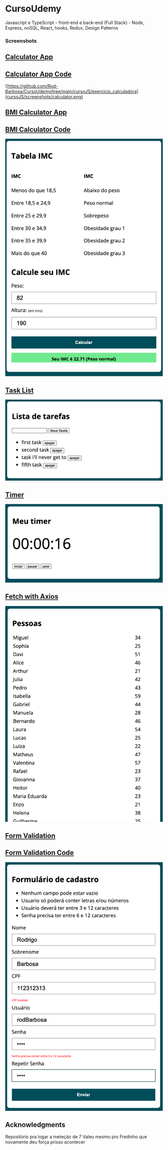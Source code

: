# CursoUdemy
Javascript e TypeScript - front-end e back-end (Full Stack) - Node, Express, noSQL, React, hooks, Redux, Design Patterns

### Screenshots
[Calculator App](https://rodrigo-js-calculator.netlify.app/)
-
[Calculator App Code](https://github.com/Rod-Barbosa/CursoUdemy/tree/main/cursoJS/exercicio_calculadora)
 -------------------------------------------------------------------------------------------------------------------------------------------------------------
![https://github.com/Rod-Barbosa/CursoUdemy/tree/main/cursoJS/exercicio_calculadora](cursoJS/screenshots/calculator.png)

[BMI Calculator App](https://rodrigo-js-bmi-app.netlify.app/)
-
[BMI Calculator Code](https://github.com/Rod-Barbosa/CursoUdemy/tree/main/cursoJS/exercicio_IMC)
 -------------------------------------------------------------------------------------------------------------------------------------------------------------
![](cursoJS/screenshots/BMI.png)

[Task List](https://github.com/Rod-Barbosa/CursoUdemy/tree/main/cursoJS/exercicio_Lista_Tarefas)
 -------------------------------------------------------------------------------------------------------------------------------------------------------------
![](cursoJS/screenshots/taskList.png)


[Timer](https://github.com/Rod-Barbosa/CursoUdemy/tree/main/cursoJS/exercicio_timer)
 -------------------------------------------------------------------------------------------------------------------------------------------------------------
![](cursoJS/screenshots/timer.png)

[Fetch with Axios](https://github.com/Rod-Barbosa/CursoUdemy/tree/main/cursoJS/exercicio_fetch-axios)
 -------------------------------------------------------------------------------------------------------------------------------------------------------------
![](cursoJS/screenshots/fetch-axios.png)

[Form Validation](https://rodrigo-js-form-validation.netlify.app/)
-
[Form Validation Code](https://github.com/Rod-Barbosa/CursoUdemy/tree/main/cursoJS/exercicio_formulario_validacao/modelo)
 -------------------------------------------------------------------------------------------------------------------------------------------------------------
![](cursoJS/screenshots/form.png)


## Acknowledgments

Repositório pra logar a meteção de 7
Valeu mesmo pro Fredinho que novamente deu força prisso acontecer
